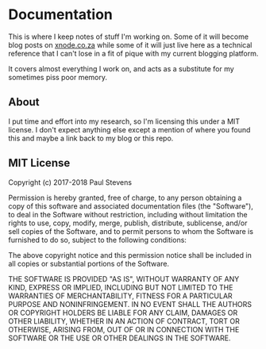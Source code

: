 # Documentation

This is where I keep notes of stuff I'm working on. Some of it will become blog
posts on [xnode.co.za](http://xnode.co.za) while some of it will just live
here as a technical reference that I can't lose in a fit of pique with my
current blogging platform.

It covers almost everything I work on, and acts as a substitute for my
sometimes piss poor memory.

## About

I put time and effort into my research, so I'm licensing this under a
MIT license. I don't expect anything else except a mention of where you
found this and maybe a link back to my blog or this repo.

## MIT License

Copyright (c) 2017-2018 Paul Stevens

Permission is hereby granted, free of charge, to any person obtaining a copy
of this software and associated documentation files (the "Software"), to deal
in the Software without restriction, including without limitation the rights
to use, copy, modify, merge, publish, distribute, sublicense, and/or sell
copies of the Software, and to permit persons to whom the Software is
furnished to do so, subject to the following conditions:

The above copyright notice and this permission notice shall be included in all
copies or substantial portions of the Software.

THE SOFTWARE IS PROVIDED "AS IS", WITHOUT WARRANTY OF ANY KIND, EXPRESS OR
IMPLIED, INCLUDING BUT NOT LIMITED TO THE WARRANTIES OF MERCHANTABILITY,
FITNESS FOR A PARTICULAR PURPOSE AND NONINFRINGEMENT. IN NO EVENT SHALL THE
AUTHORS OR COPYRIGHT HOLDERS BE LIABLE FOR ANY CLAIM, DAMAGES OR OTHER
LIABILITY, WHETHER IN AN ACTION OF CONTRACT, TORT OR OTHERWISE, ARISING FROM,
OUT OF OR IN CONNECTION WITH THE SOFTWARE OR THE USE OR OTHER DEALINGS IN THE
SOFTWARE.
